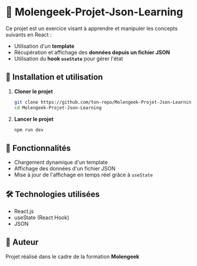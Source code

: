 # 📌 Molengeek-Projet-Json-Learning  

Ce projet est un exercice visant à apprendre et manipuler les concepts suivants en React :  
- Utilisation d'un **template**  
- Récupération et affichage des **données depuis un fichier JSON**  
- Utilisation du **hook `useState`** pour gérer l'état  

## 📂 Installation et utilisation  

1. **Cloner le projet**  
   ```bash
   git clone https://github.com/ton-repo/Molengeek-Projet-Json-Learning.git
   cd Molengeek-Projet-Json-Learning
   ```

2. **Lancer le projet**  
   ```bash
   npm run dev
   ```

## 🚀 Fonctionnalités  

- Chargement dynamique d'un template  
- Affichage des données d'un fichier JSON  
- Mise à jour de l'affichage en temps réel grâce à `useState`  

## 🛠 Technologies utilisées  

- React.js  
- useState (React Hook)  
- JSON  

## 📌 Auteur  

Projet réalisé dans le cadre de la formation **Molengeek**  

